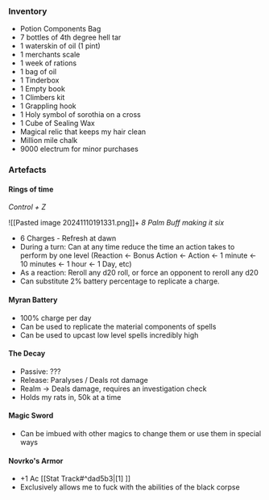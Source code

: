 ### Inventory
- Potion Components Bag
- 7 bottles of 4th degree hell tar
- 1 waterskin of oil (1 pint)
- 1 merchants scale
- 1 week of rations
- 1 bag of oil
- 1 Tinderbox
- 1 Empty book
- 1 Climbers kit
- 1 Grappling hook
- 1 Holy symbol of sorothia on a cross
- 1 Cube of Sealing Wax
- Magical relic that keeps my hair clean
- Million mile chalk
- 9000 electrum for minor purchases

### Artefacts 

#### Rings of time
*Control + Z*

![[Pasted image 20241110191331.png]]+ *8 Palm Buff making it six*

- 6 Charges - Refresh at dawn
- During a turn: Can at any time reduce the time an action takes to perform by one level (Reaction <- Bonus Action <- Action <- 1 minute <- 10 minutes <- 1 hour  <- 1 Day, etc)
- As a reaction: Reroll any d20 roll, or force an opponent to reroll any d20
- Can substitute 2% battery percentage to replicate a charge.

#### Myran Battery
- 100% charge per day
- Can be used to replicate the material components of spells 
- Can be used to upcast low level spells incredibly high

#### The Decay
- Passive: ???
- Release: Paralyses / Deals rot damage
- Realm -> Deals damage, requires an investigation check
- Holds my rats in, 50k at a time

#### Magic Sword
- Can be imbued with other magics to change them or use them in special ways

#### Novrko's Armor
- +1 Ac [[Stat Track#^dad5b3|[1] ]]
- Exclusively allows me to fuck with the abilities of the black corpse


